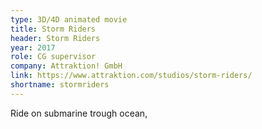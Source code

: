 ```yaml
---
type: 3D/4D animated movie
title: Storm Riders
header: Storm Riders
year: 2017
role: CG supervisor
company: Attraktion! GmbH
link: https://www.attraktion.com/studios/storm-riders/
shortname: stormriders
---
```


Ride on submarine trough ocean, 
